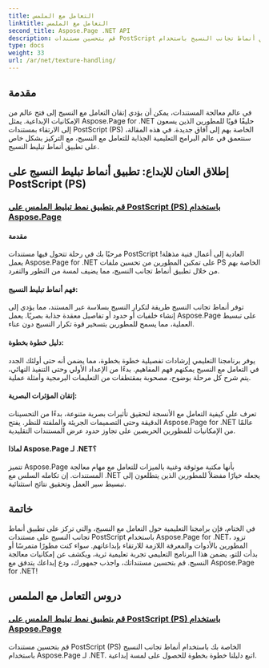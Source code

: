 ```yaml
---
title: التعامل مع الملمس
linktitle: التعامل مع الملمس
second_title: Aspose.Page .NET API
description: قم بتحسين مستندات PostScript بتأثيرات بصرية مذهلة! تعلم كيفية تطبيق أنماط تجانب النسيج باستخدام Aspose.Page لـ .NET من خلال دليلنا خطوة بخطوة.
type: docs
weight: 33
url: /ar/net/texture-handling/
---
```

## مقدمة

في عالم معالجة المستندات، يمكن أن يؤدي إتقان التعامل مع النسيج إلى فتح عالم من الإمكانيات الإبداعية. يمثل Aspose.Page for .NET حليفًا قويًا للمطورين الذين يسعون إلى الارتقاء بمستندات PostScript (PS) الخاصة بهم إلى آفاق جديدة. في هذه المقالة، سنتعمق في عالم البرامج التعليمية الجذابة للتعامل مع النسيج، مع التركيز بشكل خاص على تطبيق أنماط تبليط النسيج.

## إطلاق العنان للإبداع: تطبيق أنماط تبليط النسيج على PostScript (PS)

### [قم بتطبيق نمط تبليط الملمس على PostScript (PS) باستخدام Aspose.Page](./apply-texture-tiling-pattern-to-postscript-ps/)

#### مقدمة
مرحبًا بك في رحلة تتحول فيها مستندات PostScript العادية إلى أعمال فنية مذهلة! يعمل Aspose.Page for .NET على تمكين المطورين من تحسين ملفات PS الخاصة بهم من خلال تطبيق أنماط تجانب النسيج، مما يضيف لمسة من التطور والتفرد.

#### فهم أنماط تبليط النسيج:
توفر أنماط تجانب النسيج طريقة لتكرار النسيج بسلاسة عبر المستند، مما يؤدي إلى إنشاء خلفيات أو حدود أو تفاصيل معقدة جذابة بصريًا. يعمل Aspose.Page على تبسيط العملية، مما يسمح للمطورين بتسخير قوة تكرار النسيج دون عناء.

#### دليل خطوة بخطوة:
يوفر برنامجنا التعليمي إرشادات تفصيلية خطوة بخطوة، مما يضمن أنه حتى أولئك الجدد في التعامل مع النسيج يمكنهم فهم المفاهيم. بدءًا من الإعداد الأولي وحتى التنفيذ النهائي، يتم شرح كل مرحلة بوضوح، مصحوبة بمقتطفات من التعليمات البرمجية وأمثلة عملية.

#### إتقان المؤثرات البصرية:
تعرف على كيفية التعامل مع الأنسجة لتحقيق تأثيرات بصرية متنوعة، بدءًا من التحسينات الدقيقة وحتى التصميمات الجريئة والملفتة للنظر. يفتح Aspose.Page for .NET عالمًا من الإمكانيات للمطورين الحريصين على تجاوز حدود عرض المستندات التقليدية.

#### لماذا Aspose.Page لـ .NET؟
تتميز Aspose.Page بأنها مكتبة موثوقة وغنية بالميزات للتعامل مع مهام معالجة المستندات. إن تكامله السلس مع .NET يجعله خيارًا مفضلاً للمطورين الذين يتطلعون إلى تبسيط سير العمل وتحقيق نتائج استثنائية.

## خاتمة

في الختام، فإن برامجنا التعليمية حول التعامل مع النسيج، والتي تركز على تطبيق أنماط تجانب النسيج على مستندات PostScript باستخدام Aspose.Page for .NET، تزود المطورين بالأدوات والمعرفة اللازمة للارتقاء بإبداعاتهم. سواء كنت مطورًا متمرسًا أو بدأت للتو، يضمن هذا البرنامج التعليمي تجربة تعليمية ثرية، ويكشف عن إمكانيات معالجة النسيج. قم بتحسين مستنداتك، واجذب جمهورك، ودع إبداعك يتدفق مع Aspose.Page for .NET!
## دروس التعامل مع الملمس
### [قم بتطبيق نمط تبليط الملمس على PostScript (PS) باستخدام Aspose.Page](./apply-texture-tiling-pattern-to-postscript-ps/)
قم بتحسين مستندات PostScript (PS) الخاصة بك باستخدام أنماط تجانب النسيج باستخدام Aspose.Page لـ .NET. اتبع دليلنا خطوة بخطوة للحصول على لمسة إبداعية.